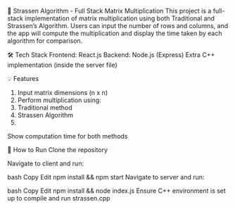 🚀 Strassen Algorithm - Full Stack Matrix Multiplication
This project is a full-stack implementation of matrix multiplication using both Traditional and Strassen’s Algorithm. Users can input the number of rows and columns, and the app will compute the multiplication and display the time taken by each algorithm for comparison.

🛠️ Tech Stack
Frontend: React.js
Backend: Node.js (Express)
Extra C++ implementation (inside the server file)

💡 Features

1. Input matrix dimensions (n x n)
2. Perform multiplication using:
3. Traditional method
4. Strassen Algorithm
5. 
Show computation time for both methods

📌 How to Run
Clone the repository

Navigate to client and run:

bash
Copy
Edit
npm install && npm start
Navigate to server and run:

bash
Copy
Edit
npm install && node index.js
Ensure C++ environment is set up to compile and run strassen.cpp
